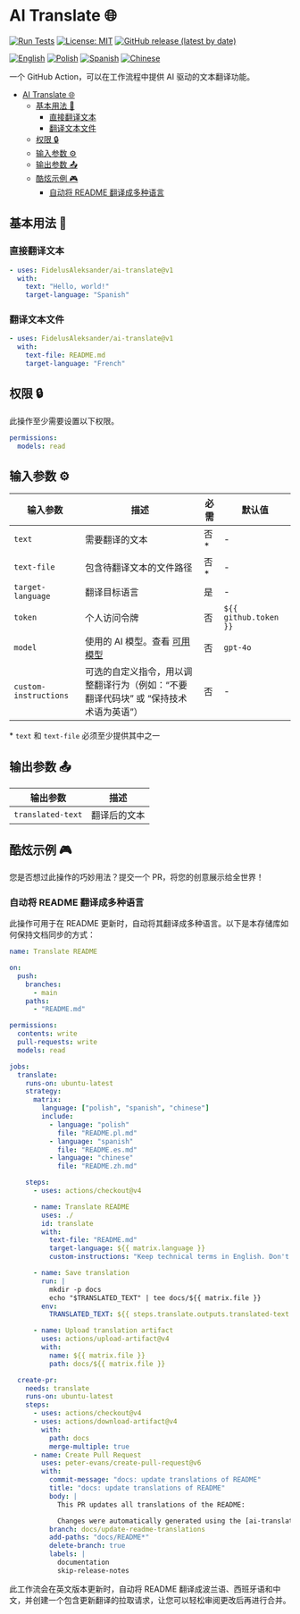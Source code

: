 # AI Translate :globe_with_meridians:

[![Run Tests](https://github.com/FidelusAleksander/ai-translate/actions/workflows/test.yml/badge.svg)](https://github.com/FidelusAleksander/ai-translate/actions/workflows/test.yml)
[![License: MIT](https://img.shields.io/badge/License-MIT-yellow.svg)](https://opensource.org/licenses/MIT)
[![GitHub release (latest by date)](https://img.shields.io/github/v/release/FidelusAleksander/ai-translate)](https://github.com/FidelusAleksander/ai-translate/releases)

[![English](https://img.shields.io/badge/English-README.md-blue)](https://github.com/FidelusAleksander/ai-translate/blob/main/README.md) [![Polish](https://img.shields.io/badge/Polish-docs/README.pl.md-red)](https://github.com/FidelusAleksander/ai-translate/blob/main/docs/README.pl.md) [![Spanish](https://img.shields.io/badge/Spanish-docs/README.es.md-yellow)](https://github.com/FidelusAleksander/ai-translate/blob/main/docs/README.es.md) [![Chinese](https://img.shields.io/badge/Chinese-docs/README.zh.md-green)](https://github.com/FidelusAleksander/ai-translate/blob/main/docs/README.zh.md)

一个 GitHub Action，可以在工作流程中提供 AI 驱动的文本翻译功能。

- [AI Translate :globe_with_meridians:](#ai-translate-globe_with_meridians)
  - [基本用法 🚀](#基本用法-)
    - [直接翻译文本](#直接翻译文本)
    - [翻译文本文件](#翻译文本文件)
  - [权限 🔒](#权限-)
  - [输入参数 ⚙️](#输入参数-️)
  - [输出参数 📤](#输出参数-)
  - [酷炫示例 🎮](#酷炫示例-)
    - [自动将 README 翻译成多种语言](#自动将-readme-翻译成多种语言)

## 基本用法 🚀

### 直接翻译文本

```yaml
- uses: FidelusAleksander/ai-translate@v1
  with:
    text: "Hello, world!"
    target-language: "Spanish"
```

### 翻译文本文件

```yaml
- uses: FidelusAleksander/ai-translate@v1
  with:
    text-file: README.md
    target-language: "French"
```

## 权限 🔒

此操作至少需要设置以下权限。

```yaml
permissions:
  models: read
```

## 输入参数 ⚙️

| 输入参数 | 描述 | 必需 | 默认值 |
|-------|-------------|----------|---------|
| `text` | 需要翻译的文本 | 否* | - |
| `text-file` | 包含待翻译文本的文件路径 | 否* | - |
| `target-language` | 翻译目标语言 | 是 | - |
| `token` | 个人访问令牌 | 否 | `${{ github.token }}` |
| `model` | 使用的 AI 模型。查看 [可用模型](https://github.com/marketplace?type=models) | 否 | `gpt-4o` |
| `custom-instructions` | 可选的自定义指令，用以调整翻译行为（例如：“不要翻译代码块” 或 “保持技术术语为英语”） | 否 | - |

\* `text` 和 `text-file` 必须至少提供其中之一

## 输出参数 📤

| 输出参数 | 描述 |
|--------|-------------|
| `translated-text` | 翻译后的文本 |

## 酷炫示例 🎮

您是否想过此操作的巧妙用法？提交一个 PR，将您的创意展示给全世界！

### 自动将 README 翻译成多种语言

此操作可用于在 README 更新时，自动将其翻译成多种语言。以下是本存储库如何保持文档同步的方式：

```yaml
name: Translate README

on:
  push:
    branches:
      - main
    paths:
      - "README.md"

permissions:
  contents: write
  pull-requests: write
  models: read

jobs:
  translate:
    runs-on: ubuntu-latest
    strategy:
      matrix:
        language: ["polish", "spanish", "chinese"]
        include:
          - language: "polish"
            file: "README.pl.md"
          - language: "spanish"
            file: "README.es.md"
          - language: "chinese"
            file: "README.zh.md"

    steps:
      - uses: actions/checkout@v4

      - name: Translate README
        uses: ./
        id: translate
        with:
          text-file: "README.md"
          target-language: ${{ matrix.language }}
          custom-instructions: "Keep technical terms in English. Don't translate code blocks"

      - name: Save translation
        run: |
          mkdir -p docs
          echo "$TRANSLATED_TEXT" | tee docs/${{ matrix.file }}
        env:
          TRANSLATED_TEXT: ${{ steps.translate.outputs.translated-text }}

      - name: Upload translation artifact
        uses: actions/upload-artifact@v4
        with:
          name: ${{ matrix.file }}
          path: docs/${{ matrix.file }}

  create-pr:
    needs: translate
    runs-on: ubuntu-latest
    steps:
      - uses: actions/checkout@v4
      - uses: actions/download-artifact@v4
        with:
          path: docs
          merge-multiple: true
      - name: Create Pull Request
        uses: peter-evans/create-pull-request@v6
        with:
          commit-message: "docs: update translations of README"
          title: "docs: update translations of README"
          body: |
            This PR updates all translations of the README:

            Changes were automatically generated using the [ai-translate](https://github.com/FidelusAleksander/ai-translate) action.
          branch: docs/update-readme-translations
          add-paths: "docs/README*"
          delete-branch: true
          labels: |
            documentation
            skip-release-notes
```

此工作流会在英文版本更新时，自动将 README 翻译成波兰语、西班牙语和中文，并创建一个包含更新翻译的拉取请求，让您可以轻松审阅更改后再进行合并。
